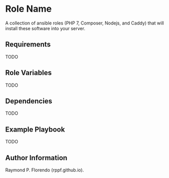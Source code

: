 Role Name
=========

A collection of ansible roles (PHP 7, Composer, Nodejs, and Caddy) that will install these software into your server. 

Requirements
------------

TODO

Role Variables
--------------

TODO

Dependencies
------------

TODO

Example Playbook
----------------

TODO

Author Information
------------------

Raymond P. Florendo (rppf.github.io).
